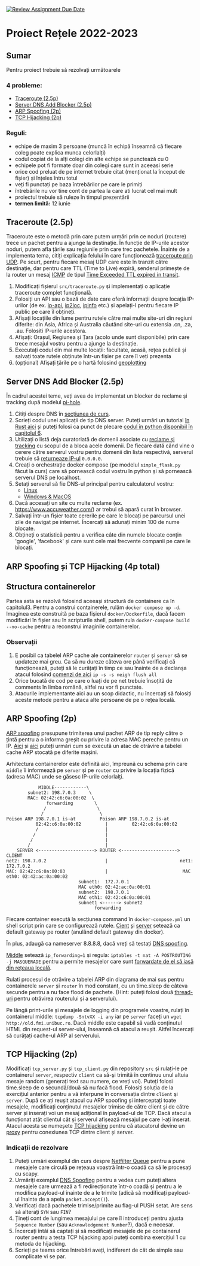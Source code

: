[![Review Assignment Due Date](https://classroom.github.com/assets/deadline-readme-button-24ddc0f5d75046c5622901739e7c5dd533143b0c8e959d652212380cedb1ea36.svg)](https://classroom.github.com/a/rNq2_QBS)
# Proiect Rețele 2022-2023

## Sumar

Pentru proiect trebuie să rezolvați următoarele 

### 4 probleme:
- [Traceroute (2.5p)](#trace)
- [Server DNS Add Blocker (2.5p)](#dns)
- [ARP Spoofing (2p)](#arp)
- [TCP Hijacking (2p)](#tcp)

### Reguli:
- echipe de maxim 3 persoane (muncă în echipă înseamnă că fiecare coleg poate explica munca celorlalți)
- codul copiat de la alți colegi din alte echipe se punctează cu 0
- echipele pot fi formate doar din colegi care sunt in aceeasi serie
- orice cod preluat de pe internet trebuie citat (menționat la început de fișier) și înțeles întru totul
- veți fi punctați pe baza întrebărilor pe care le primiți
- întrebările nu vor tine cont de partea la care ati lucrat cel mai mult
- proiectul trebuie să ruleze în timpul prezentării
- **termen limită:** 12 iunie

<a name="trace"></a> 
## Traceroute (2.5p)
Traceroute este o metodă prin care putem urmări prin ce noduri (routere) trece un pachet pentru a ajunge la destinație.
În funcție de IP-urile acestor noduri, putem afla țările sau regiunile prin care trec pachetele.
Înainte de a implementa tema, citiți explicația felului în care funcționează [traceroute prin UDP](https://www.slashroot.in/how-does-traceroute-work-and-examples-using-traceroute-command). Pe scurt, pentru fiecare mesaj UDP care este în tranzit către destinație, dar pentru care TTL (Time to Live) expiră, senderul primește de la router un mesaj [ICMP](https://en.wikipedia.org/wiki/Internet_Control_Message_Protocol#Header) de tipul [Time Exceeded TTL expired in transit](https://en.wikipedia.org/wiki/Internet_Control_Message_Protocol#Time_exceeded).

1. Modificați fișierul `src/traceroute.py` și implementați o aplicație traceroute complet funcțională.
1. Folosiți un API sau o bază de date care oferă informații despre locația IP-urilor (de ex. [ip-api](https://ip-api.com), [ip2loc](https://ip2loc.com), [ipinfo](https://ipinfo.io) etc.) și apelați-l pentru fiecare IP public pe care îl obțineți.
1. Afișați locațiile din lume pentru rutele către mai multe site-uri din regiuni diferite: din Asia, Africa și Australia căutând site-uri cu extensia .cn, .za, .au. Folositi IP-urile acestora.
1. Afișați: Orașul, Regiunea și Țara (acolo unde sunt disponibile) prin care trece mesajul vostru pentru a ajunge la destinație.
1. Executați codul din mai multe locații: facultate, acasă, rețea publică și salvați toate rutele obținute într-un fișier pe care îl veți prezenta
1. (opțional) Afișați țările pe o hartă folosind [geoplotting](https://geopandas.org/en/stable/gallery/plotting_with_geoplot.html)


<a name="dns"></a> 
## Server DNS Add Blocker (2.5p)
În cadrul acestei teme, veți avea de implementat un blocker de reclame și tracking după modelul [pi-hole](https://pi-hole.net/).

1. Citiți despre DNS în [secțiunea de curs](https://github.com/senisioi/computer-networks/tree/2023/capitolul2#dns).
1. Scrieți codul unei aplicații de tip DNS server. Puteți urmări un tutorial [în Rust aici](https://github.com/EmilHernvall/dnsguide/tree/master) și puteți folosi ca punct de plecare [codul în python disponibil în capitolul 6](https://github.com/senisioi/computer-networks/tree/2023/capitolul6#scapy_dns).
1. Utilizați o listă deja curatoriată de domenii asociate cu [reclame și tracking](https://github.com/anudeepND/blacklist) cu scopul de a bloca acele domenii. De fiecare dată când vine o cerere către serverul vostru pentru domenii din lista respectivă, serverul trebuie să [returneaze IP-ul](https://superuser.com/questions/1030329/better-to-block-a-host-to-0-0-0-0-than-to-127-0-0-1) `0.0.0.0`.
1. Creați o orchestrație docker compose (pe modelul `simple_flask.py` făcut la curs) care să pornească codul vostru în python și să pornească serverul DNS pe localhost.
1. Setați serverul să fie DNS-ul principal pentru calculatorul vostru:
    - [Linux](https://www.linuxfordevices.com/tutorials/linux/change-dns-on-linux)
    - [Windows & MacOS](https://www.hellotech.com/guide/for/how-to-change-dns-server-windows-mac)
1. Dacă accesați un site cu multe reclame (ex. https://www.accuweather.com/) ar trebui să apară curat în browser.
1. Salvați într-un fișier toate cererile pe care le blocați pe parcursul unei zile de navigat pe internet. Încercați să adunați minim 100 de nume blocate.
1. Obțineți o statistică pentru a verifica câte din numele blocate conțin 'google', 'facebook' și care sunt cele mai frecvente companii pe care le blocați.


<a name="arp"></a> 
## ARP Spoofing și TCP Hijacking (4p total)


## Structura containerelor
Partea asta se rezolvă folosind aceeași structură de containere ca în capitolul3. Pentru a construi containerele, rulăm `docker compose up -d`.
Imaginea este construită pe baza fișierul `docker/Dockerfile`, dacă facem modificări în fișier sau în scripturile shell, putem rula `docker-compose build --no-cache` pentru a reconstrui imaginile containerelor.


### Observații
1. E posibil ca tabelel ARP cache ale containerelor `router` și `server` să se updateze mai greu. Ca să nu dureze câteva ore până verificați că funcționează, puteți să le curățați în timp ce sau înainte de a declanșa atacul folosind [comenzi de aici](https://linux-audit.com/how-to-clear-the-arp-cache-on-linux/) `ip -s -s neigh flush all`
2. Orice bucată de cod pe care o luați de pe net trebuie însoțită de comments în limba română, altfel nu vor fi punctate.
3. Atacurile implementante aici au un scop didactic, nu încercați să folosiți aceste metode pentru a ataca alte persoane de pe o rețea locală.





## ARP Spoofing (2p)
[ARP spoofing](https://samsclass.info/124/proj11/P13xN-arpspoof.html) presupune trimiterea unui pachet ARP de tip reply către o țintă pentru a o informa greșit cu privire la adresa MAC pereche pentru un IP. [Aici](https://medium.com/@ismailakkila/black-hat-python-arp-cache-poisoning-with-scapy-7cb1d8b9d242) și [aici](https://www.youtube.com/watch?v=hI9J_tnNDCc) puteți urmări cum se execută un atac de otrăvire a tabelei cache ARP stocată pe diferite mașini.

Arhitectura containerelor este definită aici, împreună cu schema prin care `middle` îi informează pe `server` și pe `router` cu privire la locația fizică (adresa MAC) unde se găsesc IP-urile celorlalți. 


```
            MIDDLE------------\
        subnet2: 198.7.0.3     \
        MAC: 02:42:c6:0a:00:02  \
               forwarding        \ 
              /                   \
             /                     \
Poison ARP 198.7.0.1 is-at         Poison ARP 198.7.0.2 is-at 
           02:42:c6:0a:00:02         |         02:42:c6:0a:00:02
           /                         |
          /                          |
         /                           |
        /                            |
    SERVER <---------------------> ROUTER <---------------------> CLIENT
net2: 198.7.0.2                      |                           net1: 172.7.0.2
MAC: 02:42:c6:0a:00:03               |                            MAC eth0: 02:42:ac:0a:00:02
                           subnet1:  172.7.0.1
                           MAC eth0: 02:42:ac:0a:00:01
                           subnet2:  198.7.0.1
                           MAC eth1: 02:42:c6:0a:00:01
                           subnet1 <------> subnet2
                                 forwarding
```

Fiecare container execută la secțiunea command în `docker-compose.yml` un shell script prin care se configurează rutele. [Cient](https://github.com/retele-2023/proiect/blob/main/src/client.sh) și [server](https://github.com/retele-2023/proiect/blob/main/src/server.sh) setează ca default gateway pe router (anulând default gateway din docker). 

În plus, adaugă ca nameserver 8.8.8.8, dacă vreți să testați [DNS spoofing](https://networks.hypha.ro/capitolul6/#scapy_dns_spoofing). 

[Middle](https://github.com/retele-2023/proiect/blob/main/src/middle.sh) setează `ip_forwarding=1` și regula: `iptables -t nat -A POSTROUTING -j MASQUERADE` pentru a permite mesajelor care sunt [forwardate de el să iasă din rețeaua locală](https://askubuntu.com/questions/466445/what-is-masquerade-in-the-context-of-iptables). 


Rulati procesul de otrăvire a tabelei ARP din diagrama de mai sus pentru containerele `server` și `router` în mod constant, cu un time.sleep de câteva secunde pentru a nu face flood de pachete. (Hint: puteți folosi două [thread-uri](https://realpython.com/intro-to-python-threading/#starting-a-thread) pentru otrăvirea routerului și a serverului).


Pe lângă print-urile și mesajele de logging din programele voastre, rulați în containerul middle: `tcpdump -SntvXX -i any` iar pe `server` faceți un `wget http://old.fmi.unibuc.ro`. Dacă middle este capabil să vadă conținutul HTML din request-ul server-ului, înseamnă că atacul a reușit. Altfel încercați să curățați cache-ul ARP al serverului.

<a name="tcp"></a> 
## TCP Hijacking (2p)

Modificați `tcp_server.py` și `tcp_client.py` din repository `src` și rulați-le pe containerul `server`, respectiv `client` ca să-și trimită în continuu unul altuia mesaje random (generați text sau numere, ce vreți voi). Puteți folosi time.sleep de o secundă/două să nu facă flood. Folosiți soluția de la exercițiul anterior pentru a vă interpune în conversația dintre `client` și `server`.
După ce ați reușit atacul cu ARP spoofing și interceptați toate mesajele, modificați conținutul mesajelor trimise de către client și de către server și inserați voi un mesaj adițional în payload-ul de TCP. Dacă atacul a funcționat atât clientul cât și serverul afișează mesajul pe care l-ați inserat. Atacul acesta se numeșete [TCP hijacking](https://www.geeksforgeeks.org/session-hijacking/) pentru că atacatorul devine un [proxy](https://en.wikipedia.org/wiki/Proxy_server) pentru conexiunea TCP dintre client și server.


### Indicații de rezolvare

1. Puteți urmări exemplul din curs despre [Netfilter Queue](https://networks.hypha.ro/capitolul6/#scapy_nfqueue) pentru a pune mesajele care circulă pe rețeaua voastră într-o coadă ca să le procesați cu scapy.
2. Urmăriți exemplul [DNS Spoofing](https://networks.hypha.ro/capitolul6/#scapy_dns_spoofing) pentru a vedea cum puteți altera mesajele care urmează a fi redirecționate într-o coadă și pentru a le modifica payload-ul înainte de a le trimite (adică să modificați payload-ul înainte de a apela `packet.accept()`).
4. Verificați dacă pachetele trimise/primite au flag-ul PUSH setat. Are sens să alterați `SYN` sau `FIN`?
5. Țineți cont de lungimea mesajului pe care îl introduceți pentru ajusta `Sequence Number` (sau `Acknowledgement Number`?), dacă e necesar.
6. Încercați întâi să captați și să modificați mesajele de pe containerul router pentru a testa TCP hijacking apoi puteți combina exercițiul 1 cu metoda de hijacking.
7. Scrieți pe teams orice întrebări aveți, indiferent de cât de simple sau complicate vi se par.
